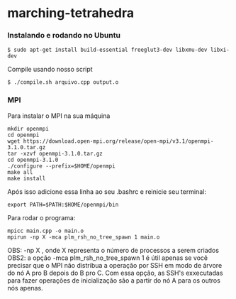 # marching-tetrahedra

### Instalando e rodando no Ubuntu  
	
	$ sudo apt-get install build-essential freeglut3-dev libxmu-dev libxi-dev

Compile usando nosso script  

	$ ./compile.sh arquivo.cpp output.o 

### MPI

Para instalar o MPI na sua máquina
	
	mkdir openmpi
	cd openmpi
	wget https://download.open-mpi.org/release/open-mpi/v3.1/openmpi-3.1.0.tar.gz
	tar -xzvf openmpi-3.1.0.tar.gz
	cd openmpi-3.1.0
	./configure --prefix=$HOME/openmpi
	make all
	make install

Após isso adicione essa linha ao seu .bashrc e reinicie seu terminal:

	export PATH=$PATH:$HOME/openmpi/bin

Para rodar o programa:

	mpicc main.cpp -o main.o
	mpirun -np X -mca plm_rsh_no_tree_spawn 1 main.o

OBS: -np X , onde X representa o número de processos a serem criados
OBS2: a opção -mca plm_rsh_no_tree_spawn 1 é útil apenas se você precisar que o MPI não distribua a operação por SSH em modo de árvore  
do nó A pro B depois do B pro C. Com essa opção, as SSH's exxecutadas para fazer operações de inicialização são a partir do nó A para os outros nós apenas.
